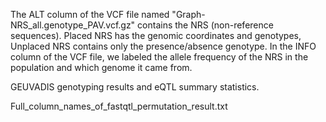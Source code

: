The ALT column of the VCF file named "Graph-NRS_all.genotype_PAV.vcf.gz" contains the NRS (non-reference sequences). Placed NRS has the genomic coordinates and genotypes, Unplaced NRS contains only the presence/absence genotype. In the INFO column of the VCF file, we labeled the allele frequency of the NRS in the population and which genome it came from.

GEUVADIS genotyping results and eQTL summary statistics.

Full_column_names_of_fastqtl_permutation_result.txt
